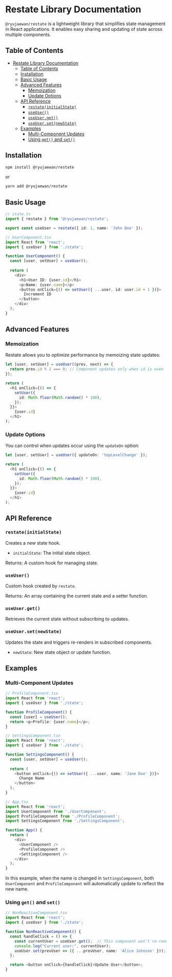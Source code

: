 # Restate Library Documentation

`@ryujaewan/restate` is a lightweight library that simplifies state management in React applications. It enables easy sharing and updating of state across multiple components.

## Table of Contents

- [Restate Library Documentation](#restate-library-documentation)
  - [Table of Contents](#table-of-contents)
  - [Installation](#installation)
  - [Basic Usage](#basic-usage)
  - [Advanced Features](#advanced-features)
    - [Memoization](#memoization)
    - [Update Options](#update-options)
  - [API Reference](#api-reference)
    - [`restate(initialState)`](#restateinitialstate)
    - [`useUser()`](#useuser)
    - [`useUser.get()`](#useuserget)
    - [`useUser.set(newState)`](#useusersetnewstate)
  - [Examples](#examples)
    - [Multi-Component Updates](#multi-component-updates)
    - [Using `get()` and `set()`](#using-get-and-set)

## Installation

```bash
npm install @ryujaewan/restate
```
or
```bash
yarn add @ryujaewan/restate
```

## Basic Usage

```typescript
// state.ts
import { restate } from '@ryujaewan/restate';

export const useUser = restate({ id: 1, name: 'John Doe' });

// UserComponent.tsx
import React from 'react';
import { useUser } from './state';

function UserComponent() {
  const [user, setUser] = useUser();
  
  return (
    <div>
      <h1>User ID: {user.id}</h1>
      <p>Name: {user.name}</p>
      <button onClick={() => setUser({ ...user, id: user.id + 1 })}>
        Increment ID
      </button>
    </div>
  );
}
```

## Advanced Features

### Memoization

Restate allows you to optimize performance by memoizing state updates:

```typescript
let [user, setUser] = useUser((prev, next) => {
  return prev.id % 2 === 0; // Component updates only when id is even
});

return (
  <h1 onClick={() => {
    setUser({
      id: Math.floor(Math.random() * 100),
    });
  }}>
    {user.id}
  </h1>
);
```

### Update Options

You can control when updates occur using the `updateOn` option:

```typescript
let [user, setUser] = useUser({ updateOn: 'topLevelChange' });

return (
  <h1 onClick={() => {
    setUser({
      id: Math.floor(Math.random() * 100),
    });
  }}>
    {user.id}
  </h1>
);
```

## API Reference

### `restate(initialState)`

Creates a new state hook.

- `initialState`: The initial state object.

Returns: A custom hook for managing state.

### `useUser()`

Custom hook created by `restate`.

Returns: An array containing the current state and a setter function.

### `useUser.get()`

Retrieves the current state without subscribing to updates.

### `useUser.set(newState)`

Updates the state and triggers re-renders in subscribed components.

- `newState`: New state object or update function.

## Examples

### Multi-Component Updates

```typescript
// ProfileComponent.tsx
import React from 'react';
import { useUser } from './state';

function ProfileComponent() {
  const [user] = useUser();
  return <p>Profile: {user.name}</p>;
}

// SettingsComponent.tsx
import React from 'react';
import { useUser } from './state';

function SettingsComponent() {
  const [user, setUser] = useUser();
  
  return (
    <button onClick={() => setUser({ ...user, name: 'Jane Doe' })}>
      Change Name
    </button>
  );
}

// App.tsx
import React from 'react';
import UserComponent from './UserComponent';
import ProfileComponent from './ProfileComponent';
import SettingsComponent from './SettingsComponent';

function App() {
  return (
    <div>
      <UserComponent />
      <ProfileComponent />
      <SettingsComponent />
    </div>
  );
}
```

In this example, when the name is changed in `SettingsComponent`, both `UserComponent` and `ProfileComponent` will automatically update to reflect the new name.

### Using `get()` and `set()`

```typescript
// NonReactiveComponent.tsx
import React from 'react';
import { useUser } from './state';

function NonReactiveComponent() {
  const handleClick = () => {
    const currentUser = useUser.get();  // This component won't re-render on state changes
    console.log("Current user:", currentUser);
    useUser.set(prevUser => ({ ...prevUser, name: 'Alice Johnson' }));
  };

  return <button onClick={handleClick}>Update User</button>;
}
```
